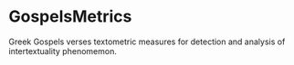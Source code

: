 # GospelsMetrics
Greek Gospels verses textometric measures for detection and analysis of intertextuality phenomemon.
